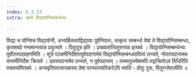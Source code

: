 ```yaml
---
index: 6.3.23
sutra: ऋतो विद्यायोनिसम्बन्धेभ्यः

---
```

  विद्या च योनिश्च विद्यायोनी, अभ्यर्हितत्वाद्विद्यायाः पूर्वनिपातः, तत्कृतः सम्बन्धो येषां ते विद्यायोनिसम्बन्धाः, कृतशब्दो गम्यमानत्वान्न प्रयुज्यते । पितुःपुत्र इति । प्रख्यातात्पितुरुत्पन्न इत्यर्थः ।  विद्यायोनिसम्बन्धेभ्यः पूर्वोतरपदग्रहणमिति । सूत्रे पञ्चमीनिर्देशात्पूर्वपदानामेव विद्यायोनिसम्बन्धवावित्वं लभ्यते, नोतरपदानामथ सप्तमीनिर्देशः क्रियते । उतरपदानामेव लभ्यते, न पूर्वपदानाम् । तस्मादुभयेषामपि तद्वाचित्वेऽयं विधिरिति वक्तव्यमित्यर्थः । अन्यवृत्तिपरत्वाच्चास्य तेषां परस्परव्यतिकरेऽपि भवति - होतुः पुत्रः, पितुरन्तेवासीति ॥